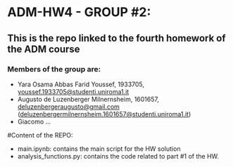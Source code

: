# ADM-HW4 - GROUP #2:

## This is the repo linked to the fourth homework of the ADM course

### Members of the group are:
- Yara Osama Abbas Farid Youssef, 1933705, youssef.1933705@studenti.uniroma1.it
- Augusto de Luzenberger Milnernsheim, 1601657, deluzenbergeraugusto@gmail.com (deluzenbergermilnernsheim.1601657@studenti.uniroma1.it)
- Giacomo ...

#Content of the REPO:

- main.ipynb: contains the main script for the HW solution
- analysis_functions.py: contains the code related to part #1 of the HW.
